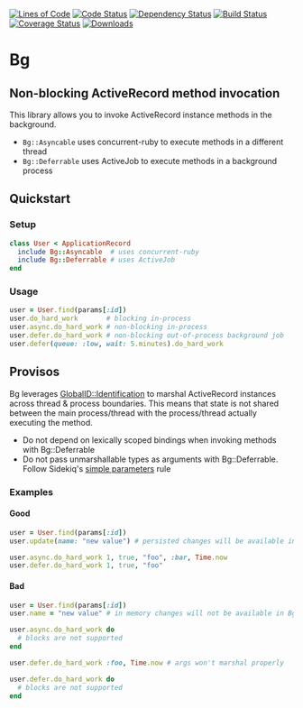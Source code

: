 [![Lines of Code](http://img.shields.io/badge/lines_of_code-121-brightgreen.svg?style=flat)](http://blog.codinghorror.com/the-best-code-is-no-code-at-all/)
[![Code Status](http://img.shields.io/codeclimate/github/hopsoft/bg.svg?style=flat)](https://codeclimate.com/github/hopsoft/bg)
[![Dependency Status](http://img.shields.io/gemnasium/hopsoft/bg.svg?style=flat)](https://gemnasium.com/hopsoft/bg)
[![Build Status](http://img.shields.io/travis/hopsoft/bg.svg?style=flat)](https://travis-ci.org/hopsoft/bg)
[![Coverage Status](https://img.shields.io/coveralls/hopsoft/bg.svg?style=flat)](https://coveralls.io/r/hopsoft/bg?branch=master)
[![Downloads](http://img.shields.io/gem/dt/bg.svg?style=flat)](http://rubygems.org/gems/bg)

# Bg

## Non-blocking ActiveRecord method invocation

This library allows you to invoke ActiveRecord instance methods in the background.

* `Bg::Asyncable` uses concurrent-ruby to execute methods in a different thread
* `Bg::Deferrable` uses ActiveJob to execute methods in a background process


## Quickstart

### Setup

```ruby
class User < ApplicationRecord
  include Bg::Asyncable  # uses concurrent-ruby
  include Bg::Deferrable # uses ActiveJob
end
```

### Usage

```ruby
user = User.find(params[:id])
user.do_hard_work       # blocking in-process
user.async.do_hard_work # non-blocking in-process
user.defer.do_hard_work # non-blocking out-of-process background job
user.defer(queue: :low, wait: 5.minutes).do_hard_work
```

## Provisos

Bg leverages [GlobalID::Identification](https://github.com/rails/globalid) to marshal ActiveRecord instances across thread & process boundaries.
This means that state is not shared between the main process/thread with the process/thread actually executing the method.

* Do not depend on lexically scoped bindings when invoking methods with Bg::Deferrable
* Do not pass unmarshallable types as arguments with Bg::Deferrable.
  Follow Sidekiq's [simple parameters](https://github.com/mperham/sidekiq/wiki/Best-Practices#1-make-your-job-parameters-small-and-simple) rule

### Examples

#### Good

```ruby
user = User.find(params[:id])
user.update(name: "new value") # persisted changes will be available in Bg invoked methods

user.async.do_hard_work 1, true, "foo", :bar, Time.now
user.defer.do_hard_work 1, true, "foo"
```

#### Bad

```ruby
user = User.find(params[:id])
user.name = "new value" # in memory changes will not be available in Bg invoked methods

user.async.do_hard_work do
  # blocks are not supported
end

user.defer.do_hard_work :foo, Time.now # args won't marshal properly

user.defer.do_hard_work do
  # blocks are not supported
end
```
